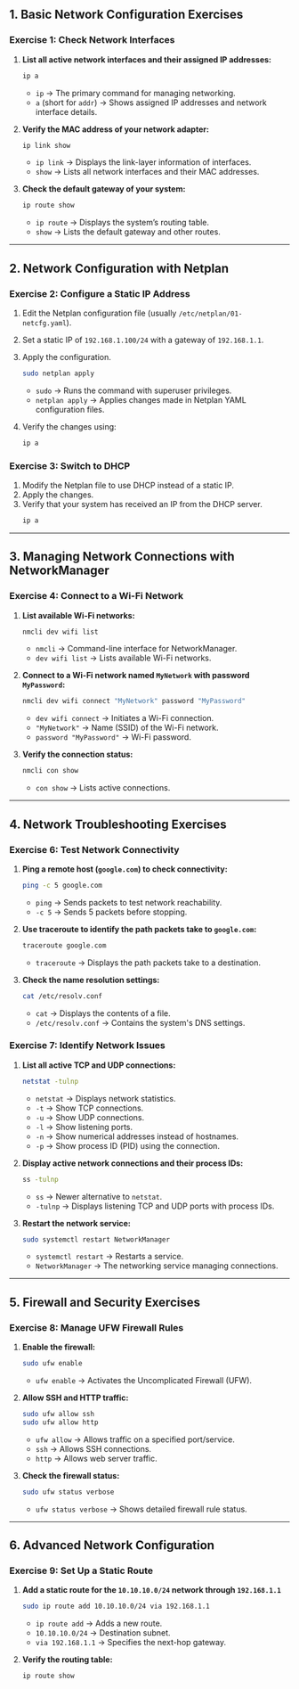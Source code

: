 ## **1. Basic Network Configuration Exercises**

### **Exercise 1: Check Network Interfaces**
1. **List all active network interfaces and their assigned IP addresses:**
   ```bash
   ip a
   ```
   - `ip` → The primary command for managing networking.
   - `a` (short for `addr`) → Shows assigned IP addresses and network interface details.

2. **Verify the MAC address of your network adapter:**
   ```bash
   ip link show
   ```
   - `ip link` → Displays the link-layer information of interfaces.
   - `show` → Lists all network interfaces and their MAC addresses.

3. **Check the default gateway of your system:**
   ```bash
   ip route show
   ```
   - `ip route` → Displays the system’s routing table.
   - `show` → Lists the default gateway and other routes.

---

## **2. Network Configuration with Netplan**

### **Exercise 2: Configure a Static IP Address**
1. Edit the Netplan configuration file (usually `/etc/netplan/01-netcfg.yaml`).
2. Set a static IP of `192.168.1.100/24` with a gateway of `192.168.1.1`.
3. Apply the configuration.
   ```bash
   sudo netplan apply
   ```
   - `sudo` → Runs the command with superuser privileges.
   - `netplan apply` → Applies changes made in Netplan YAML configuration files.

4. Verify the changes using:
   ```bash
   ip a
   ```

### **Exercise 3: Switch to DHCP**
1. Modify the Netplan file to use DHCP instead of a static IP.
2. Apply the changes.
3. Verify that your system has received an IP from the DHCP server.
   ```bash
   ip a
   ```

---

## **3. Managing Network Connections with NetworkManager**

### **Exercise 4: Connect to a Wi-Fi Network**
1. **List available Wi-Fi networks:**
   ```bash
   nmcli dev wifi list
   ```
   - `nmcli` → Command-line interface for NetworkManager.
   - `dev wifi list` → Lists available Wi-Fi networks.

2. **Connect to a Wi-Fi network named `MyNetwork` with password `MyPassword`:**
   ```bash
   nmcli dev wifi connect "MyNetwork" password "MyPassword"
   ```
   - `dev wifi connect` → Initiates a Wi-Fi connection.
   - `"MyNetwork"` → Name (SSID) of the Wi-Fi network.
   - `password "MyPassword"` → Wi-Fi password.

3. **Verify the connection status:**
   ```bash
   nmcli con show
   ```
   - `con show` → Lists active connections.

---

## **4. Network Troubleshooting Exercises**

### **Exercise 6: Test Network Connectivity**
1. **Ping a remote host (`google.com`) to check connectivity:**
   ```bash
   ping -c 5 google.com
   ```
   - `ping` → Sends packets to test network reachability.
   - `-c 5` → Sends 5 packets before stopping.

2. **Use traceroute to identify the path packets take to `google.com`:**
   ```bash
   traceroute google.com
   ```
   - `traceroute` → Displays the path packets take to a destination.

3. **Check the name resolution settings:**
   ```bash
   cat /etc/resolv.conf
   ```
   - `cat` → Displays the contents of a file.
   - `/etc/resolv.conf` → Contains the system's DNS settings.

### **Exercise 7: Identify Network Issues**
1. **List all active TCP and UDP connections:**
   ```bash
   netstat -tulnp
   ```
   - `netstat` → Displays network statistics.
   - `-t` → Show TCP connections.
   - `-u` → Show UDP connections.
   - `-l` → Show listening ports.
   - `-n` → Show numerical addresses instead of hostnames.
   - `-p` → Show process ID (PID) using the connection.

2. **Display active network connections and their process IDs:**
   ```bash
   ss -tulnp
   ```
   - `ss` → Newer alternative to `netstat`.
   - `-tulnp` → Displays listening TCP and UDP ports with process IDs.

3. **Restart the network service:**
   ```bash
   sudo systemctl restart NetworkManager
   ```
   - `systemctl restart` → Restarts a service.
   - `NetworkManager` → The networking service managing connections.

---

## **5. Firewall and Security Exercises**

### **Exercise 8: Manage UFW Firewall Rules**
1. **Enable the firewall:**
   ```bash
   sudo ufw enable
   ```
   - `ufw enable` → Activates the Uncomplicated Firewall (UFW).

2. **Allow SSH and HTTP traffic:**
   ```bash
   sudo ufw allow ssh
   sudo ufw allow http
   ```
   - `ufw allow` → Allows traffic on a specified port/service.
   - `ssh` → Allows SSH connections.
   - `http` → Allows web server traffic.

3. **Check the firewall status:**
   ```bash
   sudo ufw status verbose
   ```
   - `ufw status verbose` → Shows detailed firewall rule status.

---

## **6. Advanced Network Configuration**

### **Exercise 9: Set Up a Static Route**
1. **Add a static route for the `10.10.10.0/24` network through `192.168.1.1`**
   ```bash
   sudo ip route add 10.10.10.0/24 via 192.168.1.1
   ```
   - `ip route add` → Adds a new route.
   - `10.10.10.0/24` → Destination subnet.
   - `via 192.168.1.1` → Specifies the next-hop gateway.

2. **Verify the routing table:**
   ```bash
   ip route show
   ```
